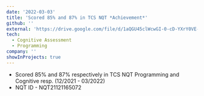 ```yaml
---
date: '2022-03-03'
title: 'Scored 85% and 87% in TCS NQT *Achievement*'
github: ''
external: 'https://drive.google.com/file/d/1aQGU45clWcwGI-0-cD-YXrY0VE-3x_5f/view?usp=sharing'
tech:
  - Cognitive Assessment
  - Programming
company: ''
showInProjects: true
---
```


- Scored 85% and 87% respectively in TCS NQT Programming and Cognitive resp. (12/2021 - 03/2022)
- NQT ID - NQT21121165072
